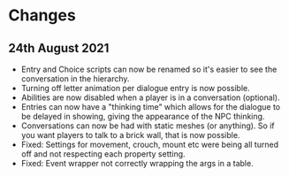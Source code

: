 # Changes

## 24th August 2021

- Entry and Choice scripts can now be renamed so it's easier to see the conversation in the hierarchy.
- Turning off letter animation per dialogue entry is now possible.
- Abilities are now disabled when a player is in a conversation (optional).
- Entries can now have a "thinking time" which allows for the dialogue to be delayed in showing, giving the appearance of the NPC thinking.
- Conversations can now be had with static meshes (or anything). So if you want players to talk to a brick wall, that is now possible.
- Fixed: Settings for movement, crouch, mount etc were being all turned off and not respecting each property setting.
- Fixed: Event wrapper not correctly wrapping the args in a table.
